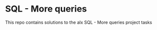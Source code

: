 SQL - More queries
====================

This repo contains solutions to the alx SQL - More queries project tasks
